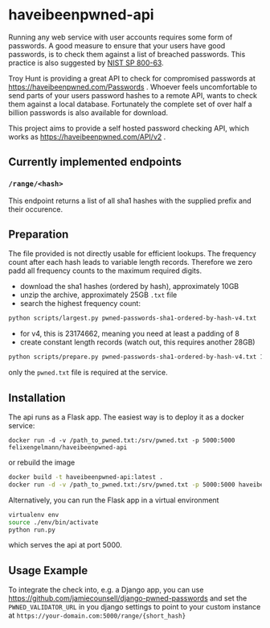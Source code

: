 # haveibeenpwned-api

Running any web service with user accounts requires some form of passwords.
A good measure to ensure that your users have good passwords, is to check them against a list of breached passwords. This practice is also suggested by [NIST SP 800-63](https://www.nist.gov/itl/tig/projects/special-publication-800-63).

Troy Hunt is providing a great API to check for compromised passwords at https://haveibeenpwned.com/Passwords .
Whoever feels uncomfortable to send parts of your users password hashes to a remote API, wants to check them against a local database.
Fortunately the complete set of over half a billion passwords is also available for download.

This project aims to provide a self hosted password checking API, which works as https://haveibeenpwned.com/API/v2 .

## Currently implemented endpoints

### `/range/<hash>`

This endpoint returns a list of all sha1 hashes with the supplied prefix and their occurence.

## Preparation

The file provided is not directly usable for efficient lookups.
The frequency count after each hash leads to variable length records. Therefore we zero padd all frequency counts to the maximum required digits.

* download the sha1 hashes (ordered by hash), approximately 10GB
* unzip the archive, approximately 25GB `.txt` file
* search the highest frequency count:
```bash
python scripts/largest.py pwned-passwords-sha1-ordered-by-hash-v4.txt
```
* for v4, this is 23174662, meaning you need at least a padding of 8
* create constant length records (watch out, this requires another 28GB)
```bash
python scripts/prepare.py pwned-passwords-sha1-ordered-by-hash-v4.txt 10 pwned.txt
```

only the `pwned.txt` file is required at the service.

## Installation

The api runs as a Flask app. The easiest way is to deploy it as a docker service:

```
docker run -d -v /path_to_pwned.txt:/srv/pwned.txt -p 5000:5000 felixengelmann/haveibeenpwned-api
```

or rebuild the image

```bash
docker build -t haveibeenpwned-api:latest .
docker run -d -v /path_to_pwned.txt:/srv/pwned.txt -p 5000:5000 haveibeenpwned-api
```

Alternatively, you can run the Flask app in a virtual environment

```bash
virtualenv env
source ./env/bin/activate
python run.py
```
which serves the api at port 5000.

## Usage Example

To integrate the check into, e.g. a Django app, you can use https://github.com/jamiecounsell/django-pwned-passwords and set the `PWNED_VALIDATOR_URL` in you django settings to point to your custom instance at `https://your-domain.com:5000/range/{short_hash}`